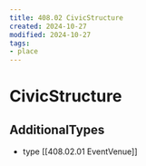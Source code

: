 ```yaml
---
title: 408.02 CivicStructure
created: 2024-10-27
modified: 2024-10-27
tags:
- place
---
```

# CivicStructure

## AdditionalTypes
- type [[408.02.01 EventVenue]]
